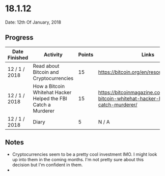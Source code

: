 # 18.1.12

Date: 12th Of January, 2018

## Progress

| Date Finished | Activity | Points | Links |
| ------------- | -------- | ------ | ----- |
| 12 / 1 / 2018 | Read about Bitcoin and Cryptocurrencies | 15 | https://bitcoin.org/en/resources |
| 12 / 1 / 2018 | How a Bitcoin Whitehat Hacker Helped the FBI Catch a Murderer | 15 | https://bitcoinmagazine.com/articles/how-bitcoin-whitehat-hacker-helped-fbi-catch-murderer/ |
| 12 / 1 / 2018 | Diary | 5 | N / A |



## Notes 
- Cryptocurrencies seem to be a pretty cool investment IMO. I might look up into them in the coming months. I'm not pretty sure about this decision but I'm confident in them.
- 